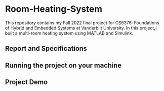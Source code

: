 # Room-Heating-System
This repository contains my Fall 2022 final project for CS6376: Foundations of Hybrid and Embedded Systems at Vanderbilt University. In this project, I built a multi-room heating system using MATLAB and Simulink.

## Report and Specifications

## Running the project on your machine

## Project Demo

